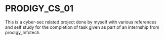 # PRODIGY_CS_01
This is a cyber-sec related project done by myself with various references and self study for  the completion of task given as part of an internship from prodigy_Infotech.
